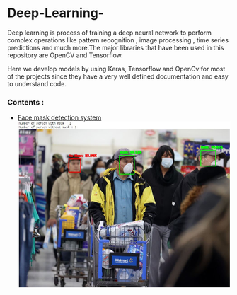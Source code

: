 # Deep-Learning-
Deep learning is process of training a deep neural network to perform complex operations like pattern recognition , image processing , time series predictions and much more.The major libraries that have been used in this repository are OpenCV and Tensorflow. 

Here we develop models by using Keras, Tensorflow and OpenCv for most of the projects since they have a very well defined documentation and easy to understand code. 
        
### Contents :

* [Face mask detection system ](https://github.com/umang299/Deep-Learning-/blob/main/face_mask_detection_mobilenetv2.py)
![mask op.JPG](https://github.com/umang299/Deep-Learning-/blob/main/mask%20op.JPG)


